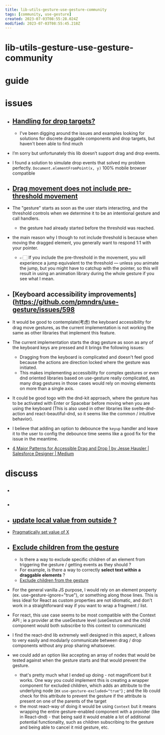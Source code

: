 ```yaml
---
title: lib-utils-gesture-use-gesture-community
tags: [community, use-gesture]
created: 2023-07-03T08:55:28.024Z
modified: 2023-07-03T08:55:45.218Z
---
```


# lib-utils-gesture-use-gesture-community

# guide

# issues
- ## [Handling for drop targets?](https://github.com/pmndrs/use-gesture/issues/88)
  - I've been digging around the issues and examples looking for solutions for discrete draggable components and drop targets, but haven't been able to find much

- I’m sorry but unfortunately this lib doesn’t support drag and drop events.

- I found a solution to simulate drop events that solved my problem perfectly. `Document.elementFromPoint(x, y)` 100% mobile browser compatible

- ## [Drag movement does not include pre-threshold movement](https://github.com/pmndrs/use-gesture/issues/314)
- The "gesture" starts as soon as the user starts interacting, and the threshold controls when we determine it to be an intentional gesture and call handlers. 
  - the gesture had already started before the threshold was reached.

- the main reason why I though to not include threshold is because when moving the dragged element, you generally want to respond 1:1 with your pointer. 
  - 👉🏻 If you include the pre-threshold in the movement, you will experience a jump equivalent to the threshold — unless you animate the jump, but you might have to catchup with the pointer, so this will result in using an animation library during the whole gesture if you see what I mean.

- ## [Keyboard accessibility improvements](https://github.com/pmndrs/use-gesture/issues/598
- It would be good to contemplate(考虑) the keyboard accessibility for drag move gestures, as the current implementation is not working the same as other libraries that implement this feature. 
- The current implementation starts the drag gesture as soon as any of the keyboard keys are pressed and it brings the following issues:
  - Dragging from the keyboard is complicated and doesn't feel good because the actions are direction locked where the gesture was initiated.
  - This makes implementing accessibility for complex gestures or even dnd oriented libraries based on use-gesture really complicated, as many drag gestures in those cases would rely on moving elements on more than a single axis.

- It could be good togo with the dnd-kit approach, where the gesture has to be activated with Enter or Spacebar before moving when you are using the keyboard (This is also used in other libraries like svelte-dnd-action and react-beautiful-dnd, so it seems like the common / intuitive behavior). 

- I believe that adding an option to debounce the `keyup` handler and leave it to the user to config the debounce time seems like a good fix for the issue in the meantime.

- [4 Major Patterns for Accessible Drag and Drop | by Jesse Hausler | Salesforce Designer | Medium](https://medium.com/salesforce-ux/4-major-patterns-for-accessible-drag-and-drop-1d43f64ebf09)
# discuss
- ## 

- ## 

- ## [update local value from outside ?](https://github.com/pmndrs/use-gesture/discussions/54)
- [Pragmatically set value of X](https://github.com/pmndrs/use-gesture/discussions/55)

- ## [Exclude children from the gesture](https://github.com/pmndrs/use-gesture/issues/433)
  - Is there a way to exclude specific children of an element from triggering the gesture / getting events as they should ? 
  - For example, is there a way to correctly **select text within a draggable elements** ?
  - [Exclude children from the gesture](https://github.com/pmndrs/use-gesture/discussions/428)

- For the general vanilla JS purpose, I would rely on an element property (ex. use-gesture-ignore="true"), or something along those lines. This is less ideal for React as custom properties are not idiomatic, and don't work in a straightforward way if you want to wrap a fragment / list.
- For react, this use case seems to be most compatible with the Context API ; ie a provider at the useGesture level (useGesture and the child component would both subscribe to this context to communicate)
- I find the react-dnd lib extremely well designed in this aspect, it allows to very easily and modularly communicate between drag / drop components without any prop sharing whatsoever.

- we could add an option like accepting an array of nodes that would be tested against when the gesture starts and that would prevent the gesture.
  - that's pretty much what I ended up doing - not magnificent but it works. One way you could implement this is creating a wrapper component for excluded children, which adds an attribute to the underlying node (ex `use-gesture-excluded="true"`) ; and the lib could check for this attribute to prevent the gesture if the attribute is present on one of the parents of the target
  - the most react-way of doing it would be using `Context` but it means wrapping the entire gesture-enabled component with a provider (like in React-dnd) - that being said it would enable a lot of additional potential functionality, such as children subscribing to the gesture and being able to cancel it mid gesture, etc.
